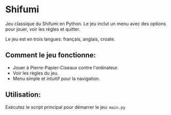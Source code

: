 # Shifumi

Jeu classique du Shifumi en Python. Le jeu inclut un menu avec des options pour jouer, voir les règles et quitter.


Le jeu est en trois langues: français, anglais, croate.

## Comment le jeu fonctionne:

- Jouer à Pierre-Papier-Ciseaux contre l'ordinateur.
- Voir les règles du jeu.
- Menu simple et intuitif pour la navigation.


## Utilisation:

 Exécutez le script principal pour démarrer le jeu: `main.py`



